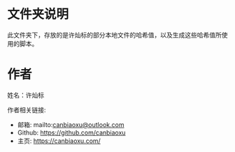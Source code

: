 # 文件夹说明

此文件夹下，存放的是许灿标的部分本地文件的哈希值，以及生成这些哈希值所使用的脚本。

# 作者

姓名：许灿标

作者相关链接:

- 邮箱: mailto:canbiaoxu@outlook.com
- Github: https://github.com/canbiaoxu
- 主页: https://canbiaoxu.com/
